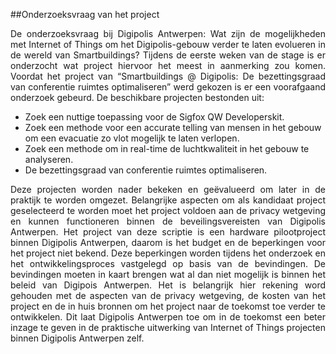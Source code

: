 ##Onderzoeksvraag van het project
<p style="text-align: justify;">De onderzoeksvraag bij Digipolis Antwerpen: Wat zijn de mogelijkheden met Internet of Things om het Digipolis-gebouw verder te laten evolueren in de wereld van Smartbuildings? Tijdens de eerste weken van de stage is er onderzocht wat project hiervoor het meest in aanmerking zou komen. Voordat het project van “Smartbuildings @ Digipolis: De bezettingsgraad van conferentie ruimtes optimaliseren” werd gekozen is er een voorafgaand onderzoek gebeurd. De beschikbare projecten bestonden uit:</p>

* Zoek een nuttige toepassing voor de Sigfox QW Developerskit.
* Zoek een methode voor een accurate telling van mensen in het gebouw om een evacuatie zo vlot mogelijk te laten verlopen.
* Zoek een methode om in real-time de luchtkwaliteit in het gebouw te analyseren.
* De bezettingsgraad van conferentie ruimtes optimaliseren.

<p style="text-align: justify;">Deze projecten worden nader bekeken en geëvalueerd om later in de praktijk te worden omgezet. Belangrijke aspecten om als kandidaat project geselecteerd te worden moet het project voldoen aan de privacy wetgeving en kunnen functioneren binnen de beveilingsvereisten van Digipolis Antwerpen. Het project van deze scriptie is een hardware pilootproject binnen Digipolis Antwerpen, daarom is het budget en de beperkingen voor het project niet bekend. Deze beperkingen worden tijdens het onderzoek en het ontwikkelingsproces vastgelegd op basis van de bevindingen. De bevindingen moeten in kaart brengen wat al dan niet mogelijk is binnen het beleid van Digipois Antwerpen. Het is belangrijk hier rekening word gehouden met de aspecten van de privacy wetgeving, de kosten van het project en de in huis bronnen om het project naar de toekomst toe verder te ontwikkelen. Dit laat Digipolis Antwerpen toe om in de toekomst een beter inzage te geven in de praktische uitwerking van Internet of Things projecten binnen Digipolis Antwerpen zelf.</p>